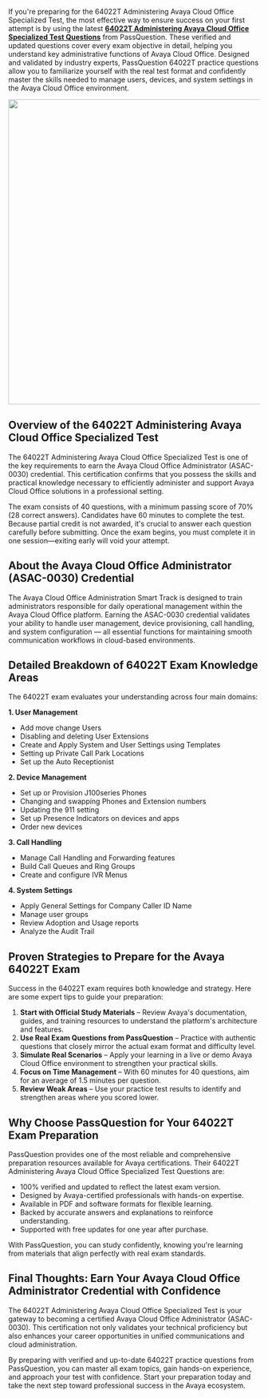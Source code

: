 <p>If you&#39;re preparing for the 64022T Administering Avaya Cloud Office Specialized Test, the most effective way to ensure success on your first attempt is by using the latest <strong><a href="https://www.passquestion.com/64022t.html">64022T Administering Avaya Cloud Office Specialized Test Questions</a></strong> from PassQuestion. These verified and updated questions cover every exam objective in detail, helping you understand key administrative functions of Avaya Cloud Office. Designed and validated by industry experts, PassQuestion 64022T practice questions allow you to familiarize yourself with the real test format and confidently master the skills needed to manage users, devices, and system settings in the Avaya Cloud Office environment.</p>

<p><img alt="" src="https://www.passquestion.com/uploads/pqcom/images/20251031/e170951b44cf84888b7f9208a20d26a8.jpg" style="height:610px; width:610px" /></p>

<h2><strong>Overview of the 64022T Administering Avaya Cloud Office Specialized Test</strong></h2>

<p>The 64022T Administering Avaya Cloud Office Specialized Test is one of the key requirements to earn the Avaya Cloud Office Administrator (ASAC-0030) credential. This certification confirms that you possess the skills and practical knowledge necessary to efficiently administer and support Avaya Cloud Office solutions in a professional setting.</p>

<p>The exam consists of 40 questions, with a minimum passing score of 70% (28 correct answers). Candidates have 60 minutes to complete the test. Because partial credit is not awarded, it&#39;s crucial to answer each question carefully before submitting. Once the exam begins, you must complete it in one session&mdash;exiting early will void your attempt.</p>

<h2><strong>About the Avaya Cloud Office Administrator (ASAC-0030) Credential</strong></h2>

<p>The Avaya Cloud Office Administration Smart Track is designed to train administrators responsible for daily operational management within the Avaya Cloud Office platform. Earning the ASAC-0030 credential validates your ability to handle user management, device provisioning, call handling, and system configuration &mdash; all essential functions for maintaining smooth communication workflows in cloud-based environments.</p>

<h2><strong>Detailed Breakdown of 64022T Exam Knowledge Areas</strong></h2>

<p>The 64022T exam evaluates your understanding across four main domains:</p>

<p><strong>1. User Management</strong></p>

<ul>
	<li>Add move change Users</li>
	<li>Disabling and deleting User Extensions</li>
	<li>Create and Apply System and User Settings using Templates</li>
	<li>Setting up Private Call Park Locations</li>
	<li>Set up the Auto Receptionist</li>
</ul>

<p><strong>2. Device Management</strong></p>

<ul>
	<li>Set up or Provision J100series Phones</li>
	<li>Changing and swapping Phones and Extension numbers</li>
	<li>Updating the 911 setting</li>
	<li>Set up Presence Indicators on devices and apps</li>
	<li>Order new devices</li>
</ul>

<p><strong>3. Call Handling</strong></p>

<ul>
	<li>Manage Call Handling and Forwarding features</li>
	<li>Build Call Queues and Ring Groups</li>
	<li>Create and configure IVR Menus</li>
</ul>

<p><strong>4. System Settings</strong></p>

<ul>
	<li>Apply General Settings for Company Caller ID Name</li>
	<li>Manage user groups</li>
	<li>Review Adoption and Usage reports</li>
	<li>Analyze the Audit Trail</li>
</ul>

<h2><strong>Proven Strategies to Prepare for the Avaya 64022T Exam</strong></h2>

<p>Success in the 64022T exam requires both knowledge and strategy. Here are some expert tips to guide your preparation:</p>

<ol>
	<li><strong>Start with Official Study Materials</strong> &ndash; Review Avaya&#39;s documentation, guides, and training resources to understand the platform&#39;s architecture and features.</li>
	<li><strong>Use Real Exam Questions from PassQuestion</strong> &ndash; Practice with authentic questions that closely mirror the actual exam format and difficulty level.</li>
	<li><strong>Simulate Real Scenarios</strong> &ndash; Apply your learning in a live or demo Avaya Cloud Office environment to strengthen your practical skills.</li>
	<li><strong>Focus on Time Management</strong> &ndash; With 60 minutes for 40 questions, aim for an average of 1.5 minutes per question.</li>
	<li><strong>Review Weak Areas</strong> &ndash; Use your practice test results to identify and strengthen areas where you scored lower.</li>
</ol>

<h2><strong>Why Choose PassQuestion for Your 64022T Exam Preparation</strong></h2>

<p>PassQuestion provides one of the most reliable and comprehensive preparation resources available for Avaya certifications. Their 64022T Administering Avaya Cloud Office Specialized Test Questions are:</p>

<ul>
	<li>100% verified and updated to reflect the latest exam version.</li>
	<li>Designed by Avaya-certified professionals with hands-on expertise.</li>
	<li>Available in PDF and software formats for flexible learning.</li>
	<li>Backed by accurate answers and explanations to reinforce understanding.</li>
	<li>Supported with free updates for one year after purchase.</li>
</ul>

<p>With PassQuestion, you can study confidently, knowing you&#39;re learning from materials that align perfectly with real exam standards.</p>

<h2><strong>Final Thoughts: Earn Your Avaya Cloud Office Administrator Credential with Confidence</strong></h2>

<p>The 64022T Administering Avaya Cloud Office Specialized Test is your gateway to becoming a certified Avaya Cloud Office Administrator (ASAC-0030). This certification not only validates your technical proficiency but also enhances your career opportunities in unified communications and cloud administration.</p>

<p>By preparing with verified and up-to-date 64022T practice questions from PassQuestion, you can master all exam topics, gain hands-on experience, and approach your test with confidence. Start your preparation today and take the next step toward professional success in the Avaya ecosystem.</p>

<p><!-- notionvc: 7f582590-6f76-4813-93b6-ce2324e40b7b --></p>

